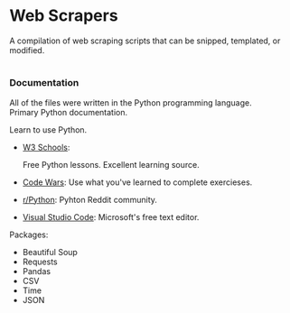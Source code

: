# Web Scrapers
A compilation of web scraping scripts that can be snipped, templated, or modified.

#
### Documentation
All of the files were written in the Python programming language.  
Primary Python documentation.  

Learn to use Python.  
   - [W3 Schools](https://www.w3schools.com/python/):  
    
      Free Python lessons.  Excellent learning source.    
   - [Code Wars](www.codewars.com): 
         Use what you've learned to complete exercieses.    
   - [r/Python](https://www.reddit.com/r/Python/): 
         Pyhton Reddit community.     
   - [Visual Studio Code](https://code.visualstudio.com/): 
         Microsoft's free text editor.      
  
  
Packages:
- Beautiful Soup
- Requests
- Pandas
- CSV
- Time
- JSON



